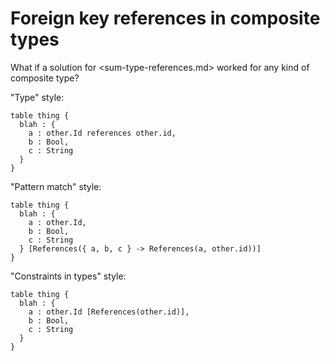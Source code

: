 # Foreign key references in composite types

What if a solution for <sum-type-references.md> worked for any kind of composite type?

"Type" style:

```
table thing {
  blah : {
    a : other.Id references other.id,
    b : Bool,
    c : String
  }
}
```

"Pattern match" style:

```
table thing {
  blah : {
    a : other.Id,
    b : Bool,
    c : String
  } [References({ a, b, c } -> References(a, other.id))]
}
```

"Constraints in types" style:

```
table thing {
  blah : {
    a : other.Id [References(other.id)],
    b : Bool,
    c : String
  }
}
```